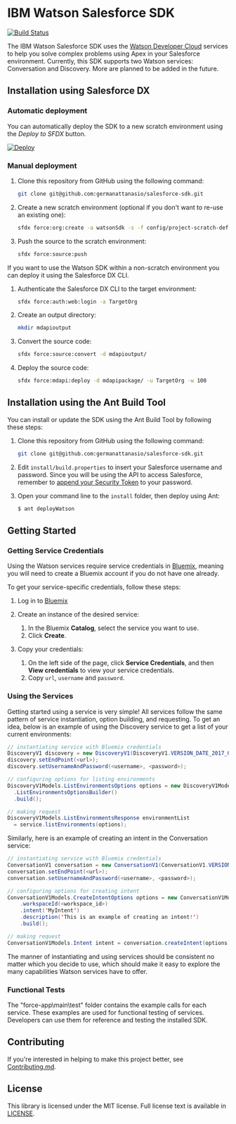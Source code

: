 # IBM Watson Salesforce SDK

[![Build Status](https://travis-ci.com/germanattanasio/salesforce-sdk.svg?token=KTpTGKpqxmhtwWo4UVVC&branch=master)](https://travis-ci.com/germanattanasio/salesforce-sdk)

The IBM Watson Salesforce SDK uses the [Watson Developer Cloud](http://www.ibm.com/watson/developercloud/) services to help you solve complex problems using Apex in your Salesforce environment. Currently, this SDK supports two Watson services: Conversation and Discovery. More are planned to be added in the future.

## Installation using Salesforce DX

### Automatic deployment

You can automatically deploy the SDK to a new scratch environment using the _Deploy to SFDX_ button.

[![Deploy](https://deploy-to-sfdx.com/dist/assets/images/DeployToSFDX.svg)](https://deploy-to-sfdx.com/)


### Manual deployment


1. Clone this repository from GitHub using the following command:
    ```bash
    git clone git@github.com:germanattanasio/salesforce-sdk.git
    ```

2. Create a new scratch environment (optional if you don't want to re-use an existing one):

    ```bash
    sfdx force:org:create -a watsonSdk -s -f config/project-scratch-def.json
    ```

3. Push the source to the scratch environment:

    ```bash
    sfdx force:source:push
    ```

If you want to use the Watson SDK within a non-scratch environment you can deploy it using the Salesforce DX CLI.


1. Authenticate the Salesforce DX CLI to the target environment:

    ```bash
    sfdx force:auth:web:login -a TargetOrg
    ```

2. Create an output directory:

    ```bash
    mkdir mdapioutput
    ```

3. Convert the source code:

    ```bash
    sfdx force:source:convert -d mdapioutput/
    ```

4. Deploy the source code:

    ```bash
    sfdx force:mdapi:deploy -d mdapipackage/ -u TargetOrg -w 100
    ```

## Installation using the Ant Build Tool

You can install or update the SDK using the Ant Build Tool by following these steps:

1. Clone this repository from GitHub using the following command:
    ```bash
    git clone git@github.com:germanattanasio/salesforce-sdk.git
    ```

2. Edit `install/build.properties` to insert your Salesforce username and password.  Since you will be using the API to access Salesforce, remember to [append your Security Token](http://www.salesforce.com/us/developer/docs/api/Content/sforce_api_concepts_security.htm#topic-title_login_token) to your password.

3. Open your command line to the `install` folder, then deploy using Ant:

    ```bash
    $ ant deployWatson
    ```

## Getting Started

### Getting Service Credentials

Using the Watson services require service credentials in [Bluemix](https://console.bluemix.net), meaning you will need to create a Bluemix account if you do not have one already.

To get your service-specific credentials, follow these steps:

1. Log in to [Bluemix](https://console.bluemix.net)

2. Create an instance of the desired service:
    1. In the Bluemix **Catalog**, select the service you want to use.
    2. Click **Create**.

3. Copy your credentials:
    1. On the left side of the page, click **Service Credentials**, and then **View credentials** to view your service credentials.
    2. Copy `url`, `username` and `password`.

### Using the Services

Getting started using a service is very simple! All services follow the same pattern of service instantiation, option building, and requesting. To get an idea, below is an example of using the Discovery service to get a list of your current environments:

```java
// instantiating service with Bluemix credentials
DiscoveryV1 discovery = new DiscoveryV1(DiscoveryV1.VERSION_DATE_2017_09_01);
discovery.setEndPoint(<url>);
discovery.setUsernameAndPassword(<username>, <password>);

// configuring options for listing environments
DiscoveryV1Models.ListEnvironmentsOptions options = new DiscoveryV1Models
  .ListEnvironmentsOptionsBuilder()
  .build();

// making request
DiscoveryV1Models.ListEnvironmentsResponse environmentList 
  = service.listEnvironments(options);
```

Similarly, here is an example of creating an intent in the Conversation service:

```java
// instantiating service with Bluemix credentials
ConversationV1 conversation = new ConversationV1(ConversationV1.VERSION_DATE_2017_05_26);
conversation.setEndPoint(<url>);
conversation.setUsernameAndPassword(<username>, <password>);

// configuring options for creating intent
ConversationV1Models.CreateIntentOptions options = new ConversationV1Models.CreateIntentOptionsBuilder()
    .workspaceId(<workspace_id>)
    .intent('MyIntent')
    .description('This is an example of creating an intent!')
    .build();

// making request
ConversationV1Models.Intent intent = conversation.createIntent(options);
```

The manner of instantiating and using services should be consistent no matter which you decide to use, which should make it easy to explore the many capabilities Watson services have to offer.

### Functional Tests

The "force-app\main\test" folder contains the example calls for each service. These examples are used for functional testing of services. Developers can use them for reference and testing the installed SDK.

## Contributing

If you're interested in helping to make this project better, see [Contributing.md](.github/Contributing.md).

## License

This library is licensed under the MIT license. Full license text is
available in [LICENSE](LICENSE).
